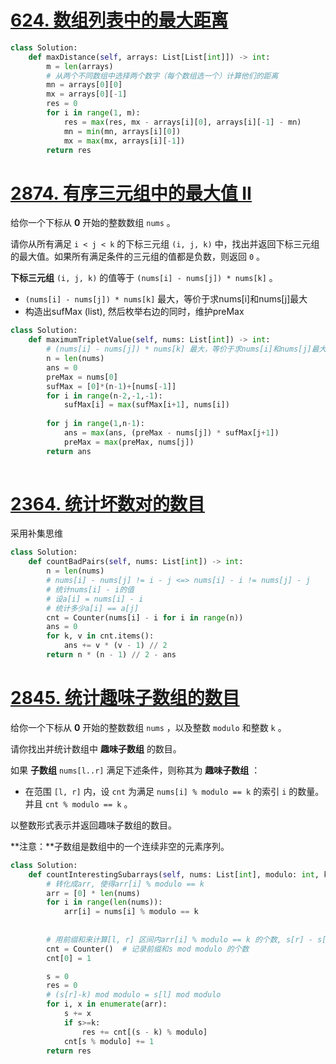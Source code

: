 # [624. 数组列表中的最大距离](https://leetcode.cn/problems/maximum-distance-in-arrays/)
```python
class Solution:
    def maxDistance(self, arrays: List[List[int]]) -> int:
        m = len(arrays)
        # 从两个不同数组中选择两个数字（每个数组选一个）计算他们的距离
        mn = arrays[0][0]
        mx = arrays[0][-1]
        res = 0
        for i in range(1, m):
            res = max(res, mx - arrays[i][0], arrays[i][-1] - mn)
            mn = min(mn, arrays[i][0])
            mx = max(mx, arrays[i][-1])
        return res
```
# [2874. 有序三元组中的最大值 II](https://leetcode.cn/problems/maximum-value-of-an-ordered-triplet-ii/)
给你一个下标从 **0** 开始的整数数组 `nums` 。

请你从所有满足 `i < j < k` 的下标三元组 `(i, j, k)` 中，找出并返回下标三元组的最大值。如果所有满足条件的三元组的值都是负数，则返回 `0` 。

**下标三元组** `(i, j, k)` 的值等于 `(nums[i] - nums[j]) * nums[k]` 。

- `(nums[i] - nums[j]) * nums[k]` 最大，等价于求nums[i]和nums[j]最大
- 构造出sufMax (list), 然后枚举右边的同时，维护preMax
```python
class Solution:
    def maximumTripletValue(self, nums: List[int]) -> int:
        # (nums[i] - nums[j]) * nums[k] 最大，等价于求nums[i]和nums[j]最大
        n = len(nums)
        ans = 0
        preMax = nums[0]
        sufMax = [0]*(n-1)+[nums[-1]]
        for i in range(n-2,-1,-1):
            sufMax[i] = max(sufMax[i+1], nums[i])
        
        for j in range(1,n-1):
            ans = max(ans, (preMax - nums[j]) * sufMax[j+1])
            preMax = max(preMax, nums[j])
        return ans
            
```
# [2364. 统计坏数对的数目](https://leetcode.cn/problems/count-number-of-bad-pairs/)
采用补集思维
```python
class Solution:
    def countBadPairs(self, nums: List[int]) -> int:
        n = len(nums)
        # nums[i] - nums[j] != i - j <=> nums[i] - i != nums[j] - j
        # 统计nums[i] - i的值
        # 设a[i] = nums[i] - i
        # 统计多少a[i] == a[j]
        cnt = Counter(nums[i] - i for i in range(n))
        ans = 0
        for k, v in cnt.items():
            ans += v * (v - 1) // 2
        return n * (n - 1) // 2 - ans
```
# [2845. 统计趣味子数组的数目](https://leetcode.cn/problems/count-of-interesting-subarrays/)
给你一个下标从 **0** 开始的整数数组 `nums` ，以及整数 `modulo` 和整数 `k` 。

请你找出并统计数组中 **趣味子数组** 的数目。

如果 **子数组** `nums[l..r]` 满足下述条件，则称其为 **趣味子数组** ：

- 在范围 `[l, r]` 内，设 `cnt` 为满足 `nums[i] % modulo == k` 的索引 `i` 的数量。并且 `cnt % modulo == k` 。

以整数形式表示并返回趣味子数组的数目。

**注意：**子数组是数组中的一个连续非空的元素序列。

```python
class Solution:
    def countInterestingSubarrays(self, nums: List[int], modulo: int, k: int) -> int:
        # 转化成arr, 使得arr[i] % modulo == k
        arr = [0] * len(nums)
        for i in range(len(nums)):
            arr[i] = nums[i] % modulo == k
        
        
        # 用前缀和来计算[l, r] 区间内arr[i] % modulo == k 的个数, s[r] - s[l]
        cnt = Counter()  # 记录前缀和s mod modulo 的个数
        cnt[0] = 1

        s = 0
        res = 0
        # (s[r]-k) mod modulo = s[l] mod modulo
        for i, x in enumerate(arr):
            s += x
            if s>=k:
                res += cnt[(s - k) % modulo]
            cnt[s % modulo] += 1
        return res
```
